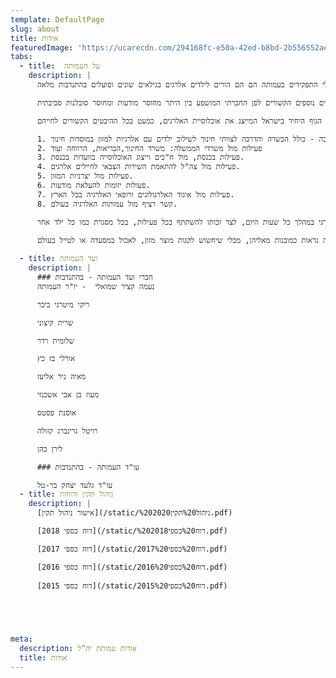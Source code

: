 ```yaml
---
template: DefaultPage
slug: about
title: אודות
featuredImage: 'https://ucarecdn.com/294168fc-e50a-42ed-b8bd-2b556552ae0d/'
tabs:
  - title:  על העמותה
    description: |
      עמותת יה״ל הוקמה בשנת 2007 ע"י הורים לילדים אלרגים למזון במטרה לתת מענה ולתמוך במשפחות המתמודדות עם אתגר החיים עם אלרגיות למזון. כל בעלי התפקידים בעמותה הם הם הורים לילדים אלרגים בגילאים שונים ופועלים בהתנדבות מלאה.

      ההתמודדות עם אלרגיה למזון, מתחילה בתופעות הרפואיות של אלרגיות מזון ובחרדה הנלווית באופן טבעי למצב והיא ממשיכה עם אתגרים רבים נוספים הקשורים לפן החברתי המושפע בין היתר מחוסר מודעות ומחוסר סובלנות סביבתית.

      בעמותת יה"ל חברים אלפי הורים לילדים אלרגיים והעמותה היא הגוף היחיד בישראל המייצג את אוכלוסיית האלרגים, כמעט בכל ההיבטים הקשורים לחייהם:

      1. ייעוץ והדרכה לאוכלוסיית האלרגים ולסביבה - כולל הכשרה והדרכה לצוותי חינוך לשילוב ילדים עם אלרגיות למזון במוסדות חינוך. 
      2. פעילות מול משרדי הממשלה: משרד החינוך,הבריאות, הרווחה ועוד
      3. פעילות בכנסת, מול ח"כים וייצוג האוכלוסייה בוועדות בכנסת. 
      4. פעילות מול צה"ל להתאמת השירות הצבאי לחיילים אלרגים. 
      5. פעילות מול יצרניות המזון. 
      6. פעולות יזומות להעלאת מודעות. 
      7. פעילות מול איגוד האלרגולוגים ורופאי האלרגיה בכל הארץ. 
      8. קשר רציף מול עמותות האלרגיה בעולם.

      העמותה דוגלת בכך שכל ילד אלרגי למזון זכאי לחיות חיים מלאים בסביבה בטוחה בכל מסגרת בה הוא נמצא (בפעוטון / בגן / בבית ספר). כל הגורמים בסביבתו של הילד, לרבות המסגרת החינוכית, צריכים להבטיח את שלומו ובטחונו של הילד האלרגי במהלך כל שעות היום, לצד זכותו להשתתף בכל פעילות, בכל מסגרת כמו כל ילד אחר.

      כל אדם שסובל מאלרגיה למזון ראוי שיחייה חיים מלאים, ללא פחד מהשתתפות בפעילויות שלרוב האוכלוסייה נראות כמובנות מאליהן, מבלי שיחשוש לקנות מוצר מזון, לאכול במסעדה או לטייל בעולם. 
    
  - title: ועד העמותה
    description: |
      ### חברי ועד העמותה - בהתנדבות
      נעמה קציר שמואלי  - יו"ר העמותה

      ריקי מיטרני ביבר

      שרית קיצוני

      שלומית רדר  

      אורלי בז כץ

      מאיה ניר אליעז

      מעוז בן אבי אשכנזי

      אוסנת פסטס

      רויטל גרינברג קזולה

      לירן כהן

      ### עו"ד העמותה - בהתנדבות

      עו"ד גלעד יצחק בר-טל
  - title: ניהול תקין ודוחות
    description: |
      [אישור ניהול תקין](/static/ניהול%20תקין%202020.pdf)

      [2018 דוח כספי](/static/דוח%20כספי%202018.pdf)

      [2017 דוח כספי](/static/2017%20דוח%20כספי.pdf)

      [2016 דוח כספי](/static/2016%20דוח%20כספי.pdf)
      
      [2015 דוח כספי](/static/2015%20דוח%20כספי.pdf)




    
meta:
  description: אודות עמותת יה“ל
  title: אודות
---
```










##
